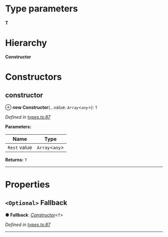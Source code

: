 

# Type parameters
#### T 
# Hierarchy

**Constructor**

# Constructors

<a id="constructor"></a>

##  constructor

⊕ **new Constructor**(...value: *`Array`<`any`>*): `T`

*Defined in [types.ts:87](https://github.com/polkadot-js/api/blob/a2b038e/packages/types/src/types.ts#L87)*

**Parameters:**

| Name | Type |
| ------ | ------ |
| `Rest` value | `Array`<`any`> |

**Returns:** `T`

___

# Properties

<a id="fallback"></a>

## `<Optional>` Fallback

**● Fallback**: *[Constructor](_types_.constructor.md)<`T`>*

*Defined in [types.ts:87](https://github.com/polkadot-js/api/blob/a2b038e/packages/types/src/types.ts#L87)*

___

